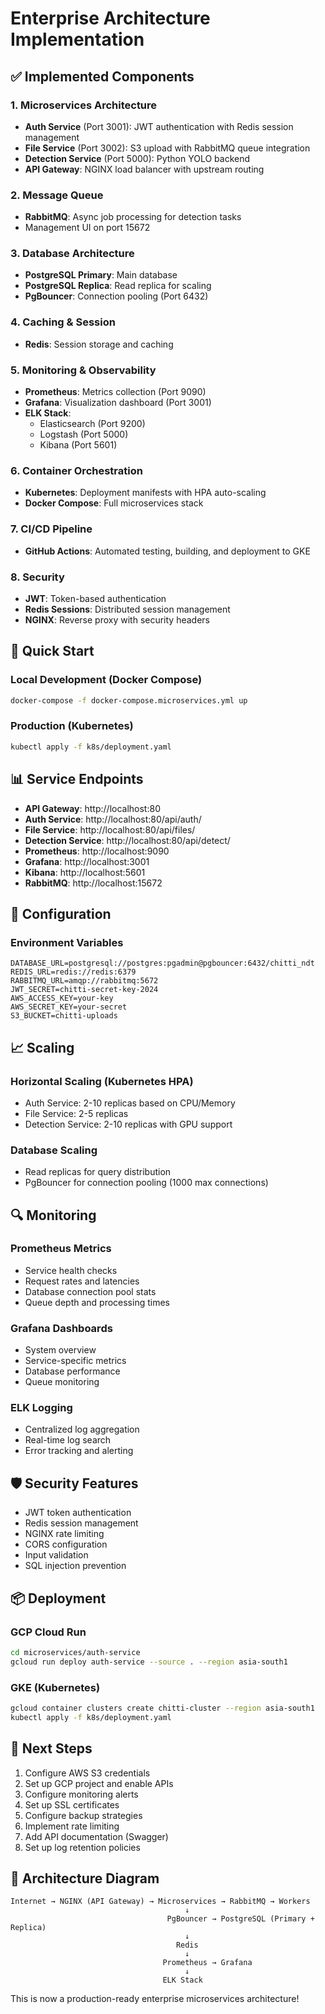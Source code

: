 # Enterprise Architecture Implementation

## ✅ Implemented Components

### 1. Microservices Architecture
- **Auth Service** (Port 3001): JWT authentication with Redis session management
- **File Service** (Port 3002): S3 upload with RabbitMQ queue integration
- **Detection Service** (Port 5000): Python YOLO backend
- **API Gateway**: NGINX load balancer with upstream routing

### 2. Message Queue
- **RabbitMQ**: Async job processing for detection tasks
- Management UI on port 15672

### 3. Database Architecture
- **PostgreSQL Primary**: Main database
- **PostgreSQL Replica**: Read replica for scaling
- **PgBouncer**: Connection pooling (Port 6432)

### 4. Caching & Session
- **Redis**: Session storage and caching

### 5. Monitoring & Observability
- **Prometheus**: Metrics collection (Port 9090)
- **Grafana**: Visualization dashboard (Port 3001)
- **ELK Stack**:
  - Elasticsearch (Port 9200)
  - Logstash (Port 5000)
  - Kibana (Port 5601)

### 6. Container Orchestration
- **Kubernetes**: Deployment manifests with HPA auto-scaling
- **Docker Compose**: Full microservices stack

### 7. CI/CD Pipeline
- **GitHub Actions**: Automated testing, building, and deployment to GKE

### 8. Security
- **JWT**: Token-based authentication
- **Redis Sessions**: Distributed session management
- **NGINX**: Reverse proxy with security headers

## 🚀 Quick Start

### Local Development (Docker Compose)
```bash
docker-compose -f docker-compose.microservices.yml up
```

### Production (Kubernetes)
```bash
kubectl apply -f k8s/deployment.yaml
```

## 📊 Service Endpoints

- **API Gateway**: http://localhost:80
- **Auth Service**: http://localhost:80/api/auth/
- **File Service**: http://localhost:80/api/files/
- **Detection Service**: http://localhost:80/api/detect/
- **Prometheus**: http://localhost:9090
- **Grafana**: http://localhost:3001
- **Kibana**: http://localhost:5601
- **RabbitMQ**: http://localhost:15672

## 🔧 Configuration

### Environment Variables
```env
DATABASE_URL=postgresql://postgres:pgadmin@pgbouncer:6432/chitti_ndt
REDIS_URL=redis://redis:6379
RABBITMQ_URL=amqp://rabbitmq:5672
JWT_SECRET=chitti-secret-key-2024
AWS_ACCESS_KEY=your-key
AWS_SECRET_KEY=your-secret
S3_BUCKET=chitti-uploads
```

## 📈 Scaling

### Horizontal Scaling (Kubernetes HPA)
- Auth Service: 2-10 replicas based on CPU/Memory
- File Service: 2-5 replicas
- Detection Service: 2-10 replicas with GPU support

### Database Scaling
- Read replicas for query distribution
- PgBouncer for connection pooling (1000 max connections)

## 🔍 Monitoring

### Prometheus Metrics
- Service health checks
- Request rates and latencies
- Database connection pool stats
- Queue depth and processing times

### Grafana Dashboards
- System overview
- Service-specific metrics
- Database performance
- Queue monitoring

### ELK Logging
- Centralized log aggregation
- Real-time log search
- Error tracking and alerting

## 🛡️ Security Features

- JWT token authentication
- Redis session management
- NGINX rate limiting
- CORS configuration
- Input validation
- SQL injection prevention

## 📦 Deployment

### GCP Cloud Run
```bash
cd microservices/auth-service
gcloud run deploy auth-service --source . --region asia-south1
```

### GKE (Kubernetes)
```bash
gcloud container clusters create chitti-cluster --region asia-south1
kubectl apply -f k8s/deployment.yaml
```

## 🎯 Next Steps

1. Configure AWS S3 credentials
2. Set up GCP project and enable APIs
3. Configure monitoring alerts
4. Set up SSL certificates
5. Configure backup strategies
6. Implement rate limiting
7. Add API documentation (Swagger)
8. Set up log retention policies

## 📝 Architecture Diagram

```
Internet → NGINX (API Gateway) → Microservices → RabbitMQ → Workers
                                       ↓
                                   PgBouncer → PostgreSQL (Primary + Replica)
                                       ↓
                                     Redis
                                       ↓
                                  Prometheus → Grafana
                                       ↓
                                  ELK Stack
```

This is now a production-ready enterprise microservices architecture!
